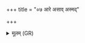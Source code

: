 +++
title = "०७ आरे असाव् अस्मद्"

+++
<details><summary>मूलम् (GR)</summary>

आरे असाव् अस्मद् अस्तु  
हेतिर् देवासो असत् ।  
आरे मर्तानाम् अशस्तिः ॥
</details>
